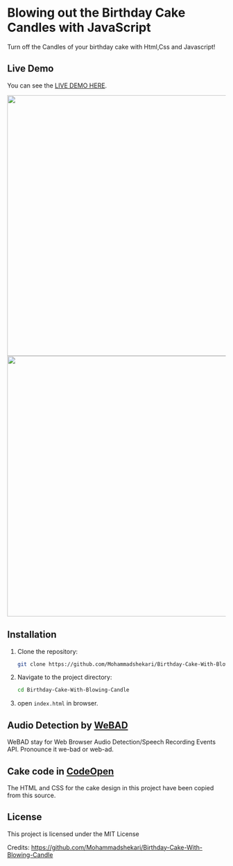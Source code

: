# Blowing out the Birthday Cake Candles with JavaScript

Turn off the Candles of your birthday cake with Html,Css and Javascript!

## Live Demo

You can see the [LIVE DEMO HERE](https://mohammadshekari.github.io/Birthday-Cake-With-Blowing-Candle/index.html).

<img src="https://github.com/Mohammadshekari/Birthday-Cake-With-Blowing-Candle/blob/main/screenshots/cake-on.jpg?raw=true" width="600">
<img src="https://github.com/Mohammadshekari/Birthday-Cake-With-Blowing-Candle/blob/main/screenshots/cake-off.jpg?raw=true" width="600">

## Installation

1. Clone the repository:

   ```bash
   git clone https://github.com/Mohammadshekari/Birthday-Cake-With-Blowing-Candle.git
   ```

2. Navigate to the project directory:

   ```bash
   cd Birthday-Cake-With-Blowing-Candle
   ```

3. open `index.html` in browser.

## Audio Detection by [WeBAD](https://github.com/solyarisoftware/WeBAD)

WeBAD stay for Web Browser Audio Detection/Speech Recording Events API.
Pronounce it we-bad or web-ad.

## Cake code in [CodeOpen](https://codepen.io/fazlurr/pen/gPMJMK)

The HTML and CSS for the cake design in this project have been copied from this source.

## License

This project is licensed under the MIT License

Credits: 
https://github.com/Mohammadshekari/Birthday-Cake-With-Blowing-Candle
